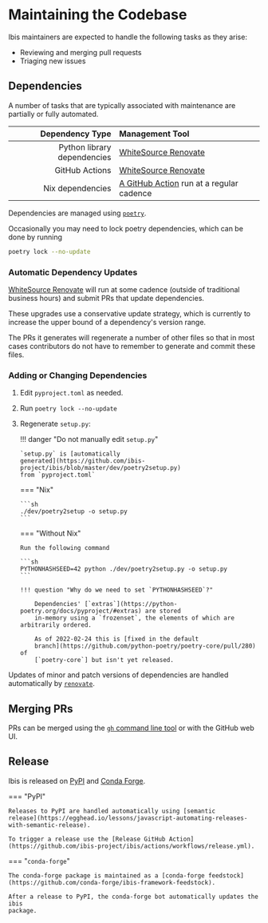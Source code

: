 # Maintaining the Codebase

Ibis maintainers are expected to handle the following tasks as they arise:

- Reviewing and merging pull requests
- Triaging new issues

## Dependencies

A number of tasks that are typically associated with maintenance are partially or fully automated.

|             Dependency Type | Management Tool                                                                                                    |
| --------------------------: | :----------------------------------------------------------------------------------------------------------------- |
| Python library dependencies | [WhiteSource Renovate](https://www.whitesourcesoftware.com/free-developer-tools/renovate/)                         |
|              GitHub Actions | [WhiteSource Renovate](https://www.whitesourcesoftware.com/free-developer-tools/renovate/)                         |
|            Nix dependencies | [A GitHub Action](https://github.com/ibis-project/ibis/actions/workflows/update-deps.yml) run at a regular cadence |

Dependencies are managed using [`poetry`](https://python-poetry.org).

Occasionally you may need to lock poetry dependencies, which can be
done by running

```sh
poetry lock --no-update
```

### Automatic Dependency Updates

[WhiteSource
Renovate](https://www.whitesourcesoftware.com/free-developer-tools/renovate/)
will run at some cadence (outside of traditional business hours) and submit PRs
that update dependencies.

These upgrades use a conservative update strategy, which is currently to
increase the upper bound of a dependency's version range.

The PRs it generates will regenerate a number of other files so that in most
cases contributors do not have to remember to generate and commit these files.

### Adding or Changing Dependencies

1.  Edit `pyproject.toml` as needed.
2.  Run `poetry lock --no-update`
3.  Regenerate `setup.py`:

    !!! danger "Do not manually edit `setup.py`"

        `setup.py` is [automatically
        generated](https://github.com/ibis-project/ibis/blob/master/dev/poetry2setup.py)
        from `pyproject.toml`

    === "Nix"

        ```sh
        ./dev/poetry2setup -o setup.py
        ```

    === "Without Nix"

        Run the following command

        ```sh
        PYTHONHASHSEED=42 python ./dev/poetry2setup.py -o setup.py
        ```

        !!! question "Why do we need to set `PYTHONHASHSEED`?"

            Dependencies' [`extras`](https://python-poetry.org/docs/pyproject/#extras) are stored
            in-memory using a `frozenset`, the elements of which are arbitrarily ordered.

            As of 2022-02-24 this is [fixed in the default
            branch](https://github.com/python-poetry/poetry-core/pull/280) of
            [`poetry-core`] but isn't yet released.

Updates of minor and patch versions of dependencies are handled automatically by
[`renovate`](https://github.com/renovatebot/renovate).

## Merging PRs

PRs can be merged using the [`gh` command line tool](https://github.com/cli/cli)
or with the GitHub web UI.

## Release

Ibis is released on [PyPI](https://pypi.org/project/ibis-framework/) and [Conda Forge](https://github.com/conda-forge/ibis-framework-feedstock).

=== "PyPI"

    Releases to PyPI are handled automatically using [semantic
    release](https://egghead.io/lessons/javascript-automating-releases-with-semantic-release).

    To trigger a release use the [Release GitHub Action](https://github.com/ibis-project/ibis/actions/workflows/release.yml).

=== "`conda-forge`"

    The conda-forge package is maintained as a [conda-forge feedstock](https://github.com/conda-forge/ibis-framework-feedstock).

    After a release to PyPI, the conda-forge bot automatically updates the ibis
    package.

